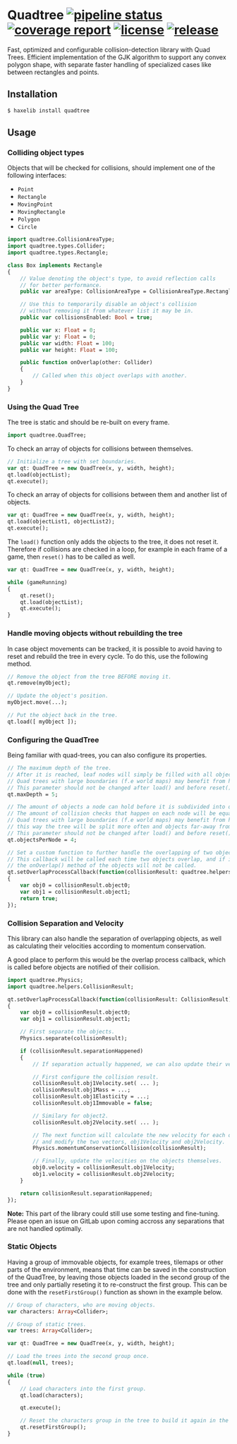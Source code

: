 Quadtree
[![pipeline status](https://gitlab.com/haath/quadtree/badges/master/pipeline.svg)](https://gitlab.com/haath/quadtree/pipelines/latest)
[![coverage report](https://gitlab.com/haath/quadtree/badges/master/coverage.svg)](https://gitlab.com/haath/quadtree/pipelines/latest)
[![license](https://img.shields.io/badge/license-MIT-blue.svg?style=flat)](https://gitlab.com/haath/quadtree/blob/master/LICENSE)
[![release](https://img.shields.io/badge/release-haxelib-informational)](https://lib.haxe.org/p/quadtree/)
====================


Fast, optimized and configurable collision-detection library with Quad Trees.
Efficient implementation of the GJK algorithm to support any convex polygon shape, with separate faster handling of specialized cases like between rectangles and points.


## Installation

```bash
$ haxelib install quadtree
```


## Usage

### Colliding object types

Objects that will be checked for collisions, should implement one of the following interfaces:

- `Point`
- `Rectangle`
- `MovingPoint`
- `MovingRectangle`
- `Polygon`
- `Circle`

```haxe
import quadtree.CollisionAreaType;
import quadtree.types.Collider;
import quadtree.types.Rectangle;

class Box implements Rectangle
{
    // Value denoting the object's type, to avoid reflection calls
    // for better performance.
    public var areaType: CollisionAreaType = CollisionAreaType.Rectangle;

    // Use this to temporarily disable an object's collision
    // without removing it from whatever list it may be in.
    public var collisionsEnabled: Bool = true;

    public var x: Float = 0;
    public var y: Float = 0;
    public var width: Float = 100;
    public var height: Float = 100;

    public function onOverlap(other: Collider)
    {
        // Called when this object overlaps with another.
    }
}
```


### Using the Quad Tree

The tree is static and should be re-built on every frame.

```haxe
import quadtree.QuadTree;
```

To check an array of objects for collisions between themselves.

```haxe
// Initialize a tree with set boundaries.
var qt: QuadTree = new QuadTree(x, y, width, height);
qt.load(objectList);
qt.execute();
```

To check an array of objects for collisions between them and another list of objects.

```haxe
var qt: QuadTree = new QuadTree(x, y, width, height);
qt.load(objectList1, objectList2);
qt.execute();
```

The `load()` function only adds the objects to the tree, it does not reset it.
Therefore if collisions are checked in a loop, for example in each frame of a game, then `reset()` has to be called as well.

```haxe
var qt: QuadTree = new QuadTree(x, y, width, height);

while (gameRunning)
{
    qt.reset();
    qt.load(objectList);
    qt.execute();
}
```


### Handle moving objects without rebuilding the tree

In case object movements can be tracked, it is possible to avoid having to reset and rebuild the tree in every cycle.
To do this, use the following method.

```haxe
// Remove the object from the tree BEFORE moving it.
qt.remove(myObject);

// Update the object's position.
myObject.move(...);

// Put the object back in the tree.
qt.load([ myObject ]);
```


### Configuring the QuadTree

Being familiar with quad-trees, you can also configure its properties.

```haxe
// The maximum depth of the tree.
// After it is reached, leaf nodes will simply be filled with all objects added to them.
// Quad trees with large boundaries (f.e world maps) may benefit from having a bigger maxDepth.
// This parameter should not be changed after load() and before reset().
qt.maxDepth = 5;

// The amount of objects a node can hold before it is subdivided into quadrants.
// The amount of collision checks that happen on each node will be equal to this number squared.
// Quad trees with large boundaries (f.e world maps) may benefit from having less objects per node,
// this way the tree will be split more often and objects far-away from each other won't be checked against each other as much.
// This parameter should not be changed after load() and before reset().
qt.objectsPerNode = 4;

// Set a custom function to further handle the overlapping of two objects.
// This callback will be called each time two objects overlap, and if it returns false
// the onOverlap() method of the objects will not be called.
qt.setOverlapProcessCallback(function(collisionResult: quadtree.helpers.CollisionResult)
{
    var obj0 = collisionResult.object0;
    var obj1 = collisionResult.object1;
    return true;
});
```


### Collision Separation and Velocity

This library can also handle the separation of overlapping objects,
as well as calculating their velocities according to momentum conservation.

A good place to perform this would be the overlap process callback,
which is called before objects are notified of their collision.

```haxe
import quadtree.Physics;
import quadtree.helpers.CollisionResult;

qt.setOverlapProcessCallback(function(collisionResult: CollisionResult)
{
    var obj0 = collisionResult.object0;
    var obj1 = collisionResult.object1;

    // First separate the objects.
    Physics.separate(collisionResult);

    if (collisionResult.separationHappened)
    {
        // If separation actually happened, we can also update their velocities.

        // First configure the collision result.
        collisionResult.obj1Velocity.set( ... );
        collisionResult.obj1Mass = ...;
        collisionResult.obj1Elasticity = ...;
        collisionResult.obj1Immovable = false;

        // Similary for object2.
        collisionResult.obj2Velocity.set( ... );

        // The next function will calculate the new velocity for each object,
        // and modify the two vectors, obj1Velocity and obj2Velocity.
        Physics.momentumConservationCollision(collisionResult);

        // Finally, update the velocities on the objects themselves.
        obj0.velocity = collisionResult.obj1Velocity;
        obj1.velocity = collisionResult.obj2Velocity;
    }

    return collisionResult.separationHappened;
});
```

**Note:** This part of the library could still use some testing and fine-tuning.
Please open an issue on GitLab upon coming accross any separations that are not handled optimally.


### Static Objects

Having a group of immovable objects, for example trees, tilemaps or other parts of the environment,
means that time can be saved in the construction of the QuadTree, by leaving those objects loaded
in the second group of the tree and only partially reseting it to re-construct the first group.
This can be done with the `resetFirstGroup()` function as shown in the example below.

```haxe
// Group of characters, who are moving objects.
var characters: Array<Collider>;

// Group of static trees.
var trees: Array<Collider>;

var qt: QuadTree = new QuadTree(x, y, width, height);

// Load the trees into the second group once.
qt.load(null, trees);

while (true)
{
    // Load characters into the first group.
    qt.load(characters);

    qt.execute();

    // Reset the characters group in the tree to build it again in the next cycle.
    qt.resetFirstGroup();
}

```

